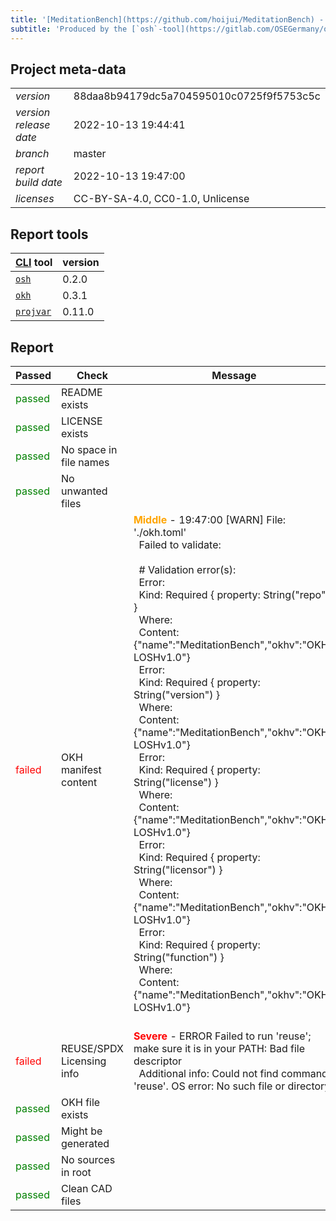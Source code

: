 ```yaml
---
title: '[MeditationBench](https://github.com/hoijui/MeditationBench) - [OSH](https://en.wikipedia.org/wiki/Open-source_hardware) quality report'
subtitle: 'Produced by the [`osh`-tool](https://gitlab.com/OSEGermany/osh-tool/)'
---
```


## Project meta-data

| | |
| --- | -------- |
| _version_ | 88daa8b94179dc5a704595010c0725f9f5753c5c |
| _version release date_ | 2022-10-13 19:44:41 |
| _branch_ | master |
| _report build date_ | 2022-10-13 19:47:00 |
| _licenses_ | CC-BY-SA-4.0, CC0-1.0, Unlicense |

## Report tools

| [CLI](https://en.wikipedia.org/wiki/Command-line_interface) tool | version |
| --- | -------- |
| [`osh`](https://gitlab.com/OSEGermany/osh-tool/) | 0.2.0 |
| [`okh`](https://github.com/OPEN-NEXT/LOSH-OKH-tool) | 0.3.1 |
| [`projvar`](https://github.com/hoijui/projvar/) | 0.11.0 |

## Report

| Passed | Check | Message |
| - | --- | ----- |
| <font color="green">passed</font> | README exists |  |
| <font color="green">passed</font> | LICENSE exists |  |
| <font color="green">passed</font> | No space in file names |  |
| <font color="green">passed</font> | No unwanted files |  |
| <font color="red">failed</font> | OKH manifest content | <font color="orange">__Middle__</font> - 19:47:00 [WARN] File: './okh.toml' <br>&nbsp;    Failed to validate: <br>&nbsp;     <br>&nbsp;    # Validation error(s): <br>&nbsp;    Error: <br>&nbsp;    	Kind:    Required { property: String("repo") } <br>&nbsp;    	Where:    <br>&nbsp;    	Content: {"name":"MeditationBench","okhv":"OKH-LOSHv1.0"} <br>&nbsp;    Error: <br>&nbsp;    	Kind:    Required { property: String("version") } <br>&nbsp;    	Where:    <br>&nbsp;    	Content: {"name":"MeditationBench","okhv":"OKH-LOSHv1.0"} <br>&nbsp;    Error: <br>&nbsp;    	Kind:    Required { property: String("license") } <br>&nbsp;    	Where:    <br>&nbsp;    	Content: {"name":"MeditationBench","okhv":"OKH-LOSHv1.0"} <br>&nbsp;    Error: <br>&nbsp;    	Kind:    Required { property: String("licensor") } <br>&nbsp;    	Where:    <br>&nbsp;    	Content: {"name":"MeditationBench","okhv":"OKH-LOSHv1.0"} <br>&nbsp;    Error: <br>&nbsp;    	Kind:    Required { property: String("function") } <br>&nbsp;    	Where:    <br>&nbsp;    	Content: {"name":"MeditationBench","okhv":"OKH-LOSHv1.0"} <br>&nbsp;     |
| <font color="red">failed</font> | REUSE/SPDX Licensing info | <font color="red">__Severe__</font> - ERROR Failed to run 'reuse'; make sure it is in your PATH: Bad file descriptor <br>&nbsp;    Additional info: Could not find command: 'reuse'. OS error: No such file or directory |
| <font color="green">passed</font> | OKH file exists |  |
| <font color="green">passed</font> | Might be generated |  |
| <font color="green">passed</font> | No sources in root |  |
| <font color="green">passed</font> | Clean CAD files |  |

